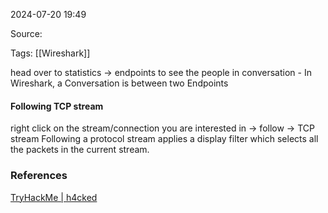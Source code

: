 
2024-07-20 19:49

Source: 

Tags: [[Wireshark]]

head over to statistics -> endpoints to see the people in conversation - In Wireshark, a Conversation is between two Endpoints

#### Following TCP stream

right click on the stream/connection you are interested in -> follow -> TCP stream 
Following a protocol stream applies a display filter which selects all the packets in the current stream.

### References
[TryHackMe | h4cked](https://tryhackme.com/r/room/h4cked)